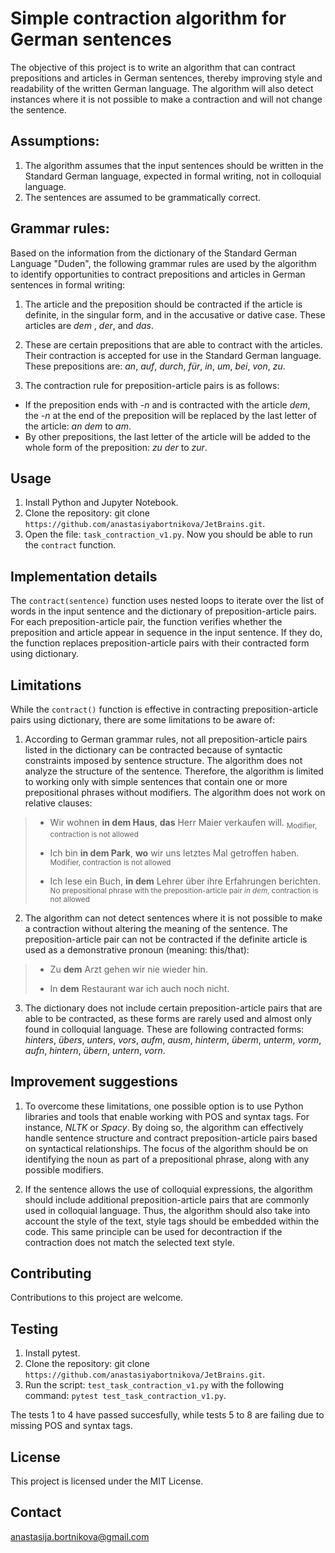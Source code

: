 
# Simple contraction algorithm for German sentences

The objective of this project is to write an algorithm that can contract prepositions and articles in German sentences, thereby improving style and readability of the written German language. The algorithm will also detect instances where it is not possible to make a contraction and will not change the sentence.


## Assumptions:

1. The algorithm assumes that the input sentences should be written in the Standard German language, expected in formal writing, not in colloquial language.
2. The sentences are assumed to be grammatically correct.


## Grammar rules:

Based on the information from the dictionary of the Standard German Language "Duden", the following grammar rules are used by the algorithm to identify opportunities to contract prepositions and articles in German sentences in formal writing:

1. The article and the preposition should be contracted if the article is definite, in the singular form, and in the accusative or dative case. These articles are *dem* , *der*, and *das*.

2. These are certain prepositions that are able to contract with the articles. Their contraction is accepted for use in the Standard German language. These prepositions are: *an*, *auf*, *durch*, *für*, *in*, *um*, *bei*, *von*, *zu*.

3. The contraction rule for preposition-article pairs is as follows:
- If the preposition ends with *-n* and is contracted with the article *dem*, the *-n* at the end of the preposition will be replaced by the last letter of the article: *an dem* to *am*. 
- By other prepositions, the last letter of the article will be added to the whole form of the preposition: *zu der* to *zur*.


## Usage

1. Install Python and Jupyter Notebook.
2. Clone the repository: git clone `https://github.com/anastasiyabortnikova/JetBrains.git`.
3. Open the file: `task_contraction_v1.py`. Now you should be able to run the `contract` function.


## Implementation details

The `contract(sentence)` function uses nested loops to iterate over the list of words in the input sentence and the dictionary of preposition-article pairs. For each preposition-article pair, the function verifies whether the preposition and article appear in sequence in the input sentence. If they do, the function replaces preposition-article pairs with their contracted form using dictionary.


## Limitations

While the `contract()` function is effective in contracting preposition-article pairs using dictionary, there are some limitations to be aware of:

1. According to German grammar rules, not all preposition-article pairs listed in the dictionary can be contracted because of syntactic constraints imposed by sentence structure. The algorithm does not analyze the structure of the sentence. Therefore, the algorithm is limited to working only with simple sentences that contain one or more prepositional phrases without modifiers. The algorithm does not work on relative clauses: 

> + Wir wohnen **in dem Haus**, **das** Herr Maier verkaufen will. <sub>Modifier, contraction is not allowed</sub>
>
> + Ich bin **in dem Park**, **wo** wir uns letztes Mal getroffen haben. <sub>Modifier, contraction is not allowed</sub>
>
> + Ich lese ein Buch, **in dem** Lehrer über ihre Erfahrungen berichten. <sub>No prepositional phrase with the preposition-article pair *in dem*, contraction is not allowed</sub>
        
2. The algorithm can not detect sentences where it is not possible to make a contraction without altering the meaning of the sentence. The preposition-article pair can not be contracted if the definite article is used as a demonstrative pronoun (meaning: this/that):

> + Zu **dem** Arzt gehen wir nie wieder hin.
>
> + In **dem** Restaurant war ich auch noch nicht.
    
3. The dictionary does not include certain preposition-article pairs that are able to be contracted, as these forms are rarely used and almost only found in colloquial language. These are following contracted forms: *hinters*, *übers*, *unters*, *vors*, *aufm*, *ausm*, *hinterm*, *überm*, *unterm*, *vorm*, *aufn*, *hintern*, *übern*, *untern*, *vorn*.


## Improvement suggestions

1. To overcome these limitations, one possible option is to use Python libraries and tools that enable working with POS and syntax tags. For instance, *NLTK* or *Spacy*. By doing so, the algorithm can effectively handle sentence structure and contract preposition-article pairs based on syntactical relationships. The focus of the algorithm should be on identifying the noun as part of a prepositional phrase, along with any possible modifiers.

2. If the sentence allows the use of colloquial expressions, the algorithm should include additional preposition-article pairs that are commonly used in colloquial language. Thus, the algorithm should also take into account the style of the text, style tags should be embedded within the code. This same principle can be used for decontraction if the contraction does not match the selected text style.


## Contributing

Contributions to this project are welcome. 


## Testing

1. Install pytest.
2. Clone the repository: git clone `https://github.com/anastasiyabortnikova/JetBrains.git`.
3. Run the script: `test_task_contraction_v1.py` with the following command: `pytest test_task_contraction_v1.py`.

The tests 1 to 4 have passed succesfully, while tests 5 to 8 are failing due to missing POS and syntax tags.


## License

This project is licensed under the MIT License.


## Contact

<anastasija.bortnikova@gmail.com>

